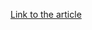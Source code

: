 [Link to the article](http://blog.trendmicro.com/trendlabs-security-intelligence/dresscode-potential-impact-enterprises/)
